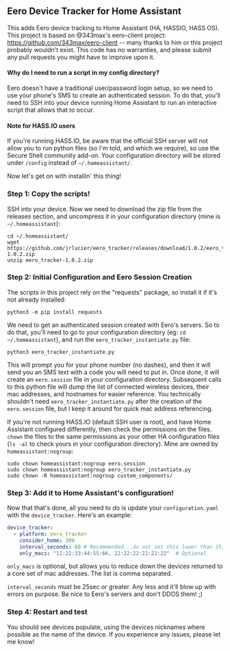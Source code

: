 ## Eero Device Tracker for Home Assistant
This adds Eero device tracking to Home Assistant (HA, HASSIO, HASS OS). This project is based on @343max's eero-client project: https://github.com/343max/eero-client -- many thanks to him or this project probably wouldn't exist.  This code has no warranties, and please submit any pull requests you might have to improve upon it.

#### Why do I need to run a script in my config directory?
Eero doesn't have a traditional user/password login setup, so we need to use your phone's SMS to create an authenticated session.  To do that, you'll need to SSH into your device running Home Assistant to run an interactive script that allows that to occur. 

#### Note for HASS.IO users
If you're running HASS.IO, be aware that the official SSH server will not allow you to run python files (so I'm told, and which we require), so use the Secure Shell community add-on.  Your configuration directory will be stored under `/config` instead of `~/.homeassistant/`. 

Now let's get on with installin' this thing!

### Step 1: Copy the scripts!
SSH into your device. Now we need to download the zip file from the releases section, and uncompress it in your configuration directory (mine is `~/.homeassistant`):
```
cd ~/.homeassistant/
wget https://github.com/jrlucier/eero_tracker/releases/download/1.0.2/eero_tracker-1.0.2.zip
unzip eero_tracker-1.0.2.zip
```
  
### Step 2: Initial Configuration and Eero Session Creation
The scripts in this project rely on the "requests" package, so install it if it's not already installed:
```
python3 -m pip install requests
```

We need to get an authenticated session created with Eero's servers. So to do that, you'll need to go to your configuration directory (eg: `cd ~/.homeassistant`), and run the `eero_tracker_instantiate.py` file:
```
python3 eero_tracker_instantiate.py
```
This will prompt you for your phone number (no dashes), and then it will send you an SMS text with a code you will need to put in.  Once done, it will create an `eero.session` file in your configuration directory.  Subsequent calls to this python file will dump the list of connected wireless devices, their mac addresses, and hostnames for easier reference.  You technically shouldn't need `eero_tracker_instantiate.py` after the creation of the `eero.session` file, but I keep it around for quick mac address referencing.

If you're not running HASS.IO (default SSH user is root), and have Home Assistant configured differently, then check the permissions on the files. `chown` the files to the same permissions as your other HA configuration files (`ls -al` to check yours in your configuration directory).  Mine are owned by `homeassistant:nogroup`:
```
sudo chown homeassistant:nogroup eero.session 
sudo chown homeassistant:nogroup eero_tracker_instantiate.py 
sudo chown -R homeassistant:nogroup custom_components/

```
### Step 3: Add it to Home Assistant's configuration!
Now that that's done, all you need to do is update your `configuration.yaml` with the `device_tracker`.  Here's an example:
```yaml
device_tracker:
  - platform: eero_tracker
    consider_home: 300
    interval_seconds: 60 # Recommended...do not set this lower than 25, we don't want to DDOS Eero
    only_macs: "11:22:33:44:55:66, 22:22:22:22:22:22"  # Optional
```
`only_macs` is optional, but allows you to reduce down the devices returned to a core set of mac addresses.  The list is comma separated. 

`interval_seconds` must be 25sec or greater.  Any less and it'll blow up with errors on purpose.  Be nice to Eero's servers and don't DDOS them! ;)

### Step 4: Restart and test
You should see devices populate, using the devices nicknames where possible as the name of the device.  If you experience any issues, please let me know!
